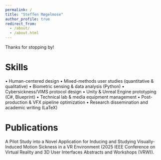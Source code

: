 ```yaml
---
permalink: /
title: "Steffen Møgelmose"
author_profile: true
redirect_from: 
  - /about/
  - /about.html
---
```


Thanks for stopping by!


Skills
======
• Human-centered design
• Mixed-methods user studies (quantitative & qualitative)
• Biometric sensing & data analysis (Python)
• Cybersickness/VIMS protocol design
• Unity & Unreal Engine prototyping (C#, Blueprint)
• Technical lab & media equipment management
• Post-production & VFX pipeline optimization
• Research dissemination and academic writing (LaTeX)

Publications
======
A Pilot Study into a Novel Application for Inducing and Studying Visually-Induced Motion Sickness in a VR Environment (2025 IEEE Conference on Virtual Reality and 3D User Interfaces Abstracts and Workshops (VRW)).